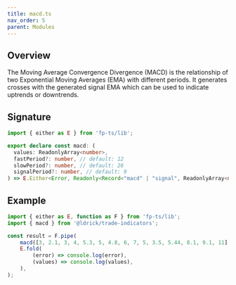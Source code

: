 ```yaml
---
title: macd.ts
nav_order: 5
parent: Modules
---
```


## Overview

The Moving Average Convergence Divergence (MACD) is the relationship of two Exponential Moving Averages (EMA) with different periods. It generates crosses with the generated signal EMA which can be used to indicate uptrends or downtrends.

## Signature

```typescript
import { either as E } from 'fp-ts/lib';

export declare const macd: (
  values: ReadonlyArray<number>,
  fastPeriod?: number, // default: 12
  slowPeriod?: number, // default: 26
  signalPeriod?: number, // default: 9
) => E.Either<Error, Readonly<Record<"macd" | "signal", ReadonlyArray<number | null>>>;
```

## Example

```typescript
import { either as E, function as F } from 'fp-ts/lib';
import { macd } from '@ldrick/trade-indicators';

const result = F.pipe(
	macd([3, 2.1, 3, 4, 5.3, 5, 4.8, 6, 7, 5, 3.5, 5.44, 8.1, 9.1, 11], 4, 5, 3),
	E.fold(
		(error) => console.log(error),
		(values) => console.log(values),
	),
);
```
